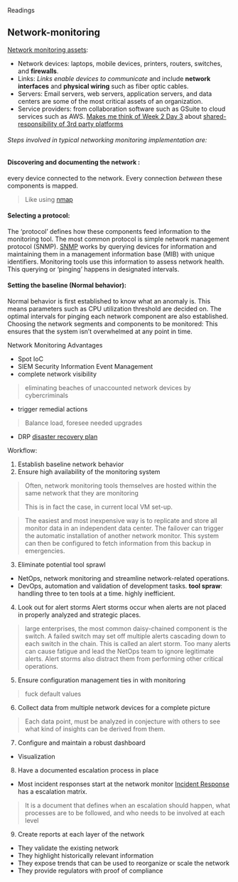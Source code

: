 Readings

## Network-monitoring
[Network monitoring assets](https://www.spiceworks.com/tech/networking/articles/network-monitoring-best-practices/):

- Network devices: laptops, mobile devices, printers, routers, switches, and **firewalls**.
- Links: *Links enable devices to communicate* and include **network interfaces** and **physical wiring** such as fiber optic cables.
- Servers: Email servers, web servers, application servers, and data centers are some of the most critical assets of an organization.
- Service providers: from collaboration software such as GSuite to cloud services such as AWS.
[Makes me think of Week 2 Day 3](https://learn.microsoft.com/en-us/azure/security/fundamentals/shared-responsibility) about [shared-responsibility of 3rd party platforms](https://github.com/FredericGariepy/LighthouseLabs/blob/main/PKM/W2/D3/lecture%20notes.md#shared-responsibility)

###### Steps involved in typical networking monitoring implementation are:
  #### Discovering and documenting the network :
  every device connected to the network. Every connection *between* these components is mapped.
> Like using [nmap](https://stationx-public-download.s3.us-west-2.amazonaws.com/nmap_cheet_sheet_v7.pdf)

#### Selecting a protocol:
The ‘protocol’ defines how these components feed information to the monitoring tool. The most common protocol is simple network management protocol (SNMP). [SNMP](https://github.com/FredericGariepy/LighthouseLabs/blob/main/PKM/W2/D3/Simple%20Network%20Management%20Protocol.md) works by querying devices for information and maintaining them in a management information base (MIB) with unique identifiers. Monitoring tools use this information to assess network health. This querying or ‘pinging’ happens in designated intervals. 

#### Setting the baseline (Normal behavior):
Normal behavior is first established to know what an anomaly is. This means parameters such as CPU utilization threshold are decided on. The optimal intervals for pinging each network component are also established.
Choosing the network segments and components to be monitored: This ensures that the system isn’t overwhelmed at any point in time.


Network Monitoring Advantages

- Spot IoC
- SIEM Security Information Event Management
- complete network visibility 
>  eliminating beaches of unaccounted network devices by cybercriminals
- trigger remedial actions
> Balance load, foresee needed upgrades
- DRP [disaster recovery plan](https://www.spiceworks.com/it-security/vulnerability-management/articles/what-is-disaster-recovery/)

Workflow:
1. Establish baseline network behavior
2. Ensure high availability of the monitoring system
> Often, network monitoring tools themselves are hosted within the same network that they are monitoring
>
> This is in fact the case, in current local VM set-up.

>The easiest and most inexpensive way is to replicate and store all monitor data in an independent data center. The failover can trigger the automatic installation of another network monitor. This system can then be configured to fetch information from this backup in emergencies. 

3. Eliminate potential tool sprawl
- NetOps, network monitoring and streamline network-related operations.
- DevOps, automation and validation of development tasks.
**tool spraw**: handling three to ten tools at a time. highly inefficient.

4. Look out for alert storms
Alert storms occur when alerts are not placed in properly analyzed and strategic places.
>  large enterprises, the most common daisy-chained component is the switch. A failed switch may set off multiple alerts cascading down to each switch in the chain. This is called an alert storm. 
> Too many alerts can cause fatigue and lead the NetOps team to ignore legitimate alerts. Alert storms also distract them from performing other critical operations.

 5. Ensure configuration management ties in with monitoring
> fuck default values

6. Collect data from multiple network devices for a complete picture
>  Each data point, must be analyzed in conjecture with others to see what kind of insights can be derived from them. 

7. Configure and maintain a robust dashboard
-  Visualization

8. Have a documented escalation process in place
- Most incident responses start at the network monitor
[Incident Response](https://www.spiceworks.com/it-security/vulnerability-management/articles/what-is-incident-response/) has a escalation matrix.
> It is a document that defines when an escalation should happen, what processes are to be followed, and who needs to be involved at each level

9. Create reports at each layer of the network
- They validate the existing network
- They highlight historically relevant information
- They expose trends that can be used to reorganize or scale the network
- They provide regulators with proof of compliance




